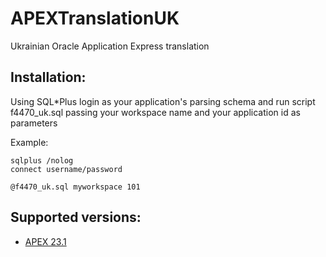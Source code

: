 # APEXTranslationUK
Ukrainian Oracle Application Express translation

## Installation:

Using SQL*Plus login as your application's parsing schema and run script f4470_uk.sql passing your workspace name and your application id as parameters

Example:
    
    sqlplus /nolog
    connect username/password
    
    @f4470_uk.sql myworkspace 101

## Supported versions:
- [APEX 23.1](https://github.com/Oleh-Tyshchenko/APEXTranslationUK/releases/tag/v23.1)
